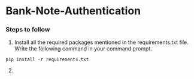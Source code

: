 # Bank-Note-Authentication

### Steps to follow
1. Install all the required packages mentioned in the requirements.txt file. Write the following command in your command prompt.
```
pip install -r requirements.txt
```

2. 
